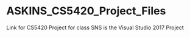 # ASKINS_CS5420_Project_Files
Link for CS5420 Project for class
SNS is the Visual Studio 2017 Project
